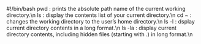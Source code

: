 #!/bin/bash
pwd : prints the absolute path name of the current working directory.\n ls : display the contents list of your current directory.\n cd ~ : changes the working directory to the user’s home directory.\n ls -l : dsplay current directory contents in a long format.\n ls -la : display current directory contents, including hidden files (starting with .) in long format.\n   
